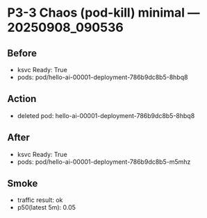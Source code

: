 # P3-3 Chaos (pod-kill) minimal — 20250908_090536

## Before
- ksvc Ready: True
- pods:
pod/hello-ai-00001-deployment-786b9dc8b5-8hbq8

## Action
- deleted pod: hello-ai-00001-deployment-786b9dc8b5-8hbq8

## After
- ksvc Ready: True
- pods:
pod/hello-ai-00001-deployment-786b9dc8b5-m5mhz

## Smoke
- traffic result: ok
- p50(latest 5m): 0.05
